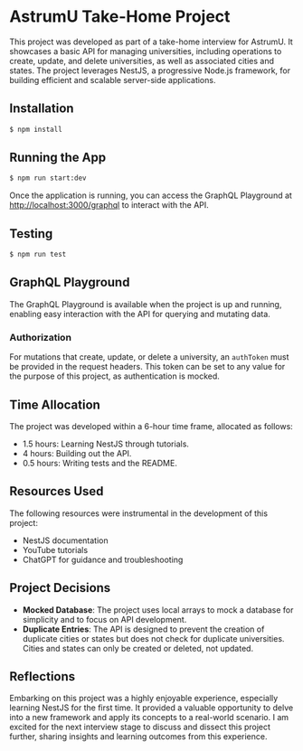 # AstrumU Take-Home Project

This project was developed as part of a take-home interview for AstrumU. It showcases a basic API for managing universities, including operations to create, update, and delete universities, as well as associated cities and states. The project leverages NestJS, a progressive Node.js framework, for building efficient and scalable server-side applications.

## Installation

```bash
$ npm install
```

## Running the App

```bash
$ npm run start:dev
```

Once the application is running, you can access the GraphQL Playground at [http://localhost:3000/graphql](http://localhost:3000/graphql) to interact with the API.

## Testing

```bash
$ npm run test
```

## GraphQL Playground

The GraphQL Playground is available when the project is up and running, enabling easy interaction with the API for querying and mutating data.

### Authorization

For mutations that create, update, or delete a university, an `authToken` must be provided in the request headers. This token can be set to any value for the purpose of this project, as authentication is mocked.

## Time Allocation

The project was developed within a 6-hour time frame, allocated as follows:

- 1.5 hours: Learning NestJS through tutorials.
- 4 hours: Building out the API.
- 0.5 hours: Writing tests and the README.

## Resources Used

The following resources were instrumental in the development of this project:

- NestJS documentation
- YouTube tutorials
- ChatGPT for guidance and troubleshooting

## Project Decisions

- **Mocked Database**: The project uses local arrays to mock a database for simplicity and to focus on API development.
- **Duplicate Entries**: The API is designed to prevent the creation of duplicate cities or states but does not check for duplicate universities. Cities and states can only be created or deleted, not updated.

## Reflections

Embarking on this project was a highly enjoyable experience, especially learning NestJS for the first time. It provided a valuable opportunity to delve into a new framework and apply its concepts to a real-world scenario. I am excited for the next interview stage to discuss and dissect this project further, sharing insights and learning outcomes from this experience.
